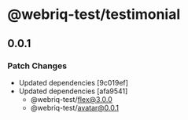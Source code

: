 # @webriq-test/testimonial

## 0.0.1

### Patch Changes

- Updated dependencies [9c019ef]
- Updated dependencies [afa9541]
  - @webriq-test/flex@3.0.0
  - @webriq-test/avatar@0.0.1
